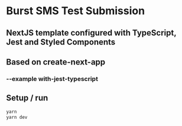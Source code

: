 # Burst SMS Test Submission

## NextJS template configured with TypeScript, Jest and Styled Components

## Based on create-next-app
### --example with-jest-typescript

## Setup / run
```bash
yarn
yarn dev
```
